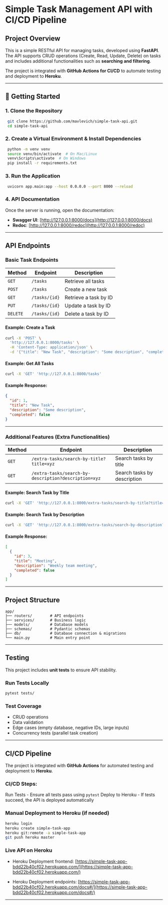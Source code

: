 # Simple Task Management API with CI/CD Pipeline

## Project Overview
This is a simple RESTful API for managing tasks, developed using **FastAPI**. The API supports CRUD operations (Create, Read, Update, Delete) on tasks and includes additional functionalities such as **searching and filtering**.

The project is integrated with **GitHub Actions for CI/CD** to automate testing and deployment to **Heroku**.

---

## 🚀 Getting Started
### **1. Clone the Repository**
```bash
 git clone https://github.com/mavlevich/simple-task-api.git
 cd simple-task-api
```

### **2. Create a Virtual Environment & Install Dependencies**
```bash
 python -m venv venv
 source venv/bin/activate  # On Mac/Linux
 venv\Scripts\activate  # On Windows
 pip install -r requirements.txt
```

### **3. Run the Application**
```bash
 uvicorn app.main:app --host 0.0.0.0 --port 8000 --reload
```

### **4. API Documentation**
Once the server is running, open the documentation:
- **Swagger UI**: [http://127.0.0.1:8000/docs](http://127.0.0.1:8000/docs)
- **Redoc**: [http://127.0.0.1:8000/redoc](http://127.0.0.1:8000/redoc)

---

## API Endpoints
### Basic Task Endpoints
| Method | Endpoint       | Description |
|--------|---------------|-------------|
| `GET`  | `/tasks`      | Retrieve all tasks |
| `POST` | `/tasks`      | Create a new task |
| `GET`  | `/tasks/{id}` | Retrieve a task by ID |
| `PUT`  | `/tasks/{id}` | Update a task by ID |
| `DELETE` | `/tasks/{id}` | Delete a task by ID |

#### Example: Create a Task
```bash
curl -X 'POST' \
  'http://127.0.0.1:8000/tasks' \
  -H 'Content-Type: application/json' \
  -d '{"title": "New Task", "description": "Some description", "completed": false}'
```

#### Example: Get All Tasks
```bash
curl -X 'GET' 'http://127.0.0.1:8000/tasks'
```

#### Example Response:
```json
{
  "id": 1,
  "title": "New Task",
  "description": "Some description",
  "completed": false
}
```

---

### Additional Features (Extra Functionalities)
| Method | Endpoint                     | Description |
|--------|------------------------------|-------------|
| `GET`  | `/extra-tasks/search-by-title?title=xyz` | Search tasks by title |
| `GET`  | `/extra-tasks/search-by-description?description=xyz` | Search tasks by description |

#### Example: Search Task by Title
```bash
curl -X 'GET' 'http://127.0.0.1:8000/extra-tasks/search-by-title?title=Meeting'
```

#### Example: Search Task by Description
```bash
curl -X 'GET' 'http://127.0.0.1:8000/extra-tasks/search-by-description?description=urgent'
```

#### Example Response:
```json
[
  {
    "id": 3,
    "title": "Meeting",
    "description": "Weekly team meeting",
    "completed": false
  }
]
```

---

## Project Structure
```
app/
├── routers/        # API endpoints
├── services/       # Business logic
├── models/         # Database models
├── schemas/        # Pydantic schemas
├── db/             # Database connection & migrations
└── main.py         # Main entry point
```

---

## Testing
This project includes **unit tests** to ensure API stability.

### **Run Tests Locally**
```bash
pytest tests/
```

### **Test Coverage**
- CRUD operations
- Data validation
- Edge cases (empty database, negative IDs, large inputs)
- Concurrency tests (parallel task creation)

---

## CI/CD Pipeline
The project is integrated with **GitHub Actions** for automated testing and deployment to **Heroku**.

### **CI/CD Steps:**
Run Tests - Ensure all tests pass using `pytest`
Deploy to Heroku - If tests succeed, the API is deployed automatically

### **Manual Deployment to Heroku (if needed)**
```bash
heroku login
heroku create simple-task-app
heroku git:remote -a simple-task-app
git push heroku master
```

### **Live API on Heroku**
- Heroku Deployment frontend: [https://simple-task-app-bdd22b40cf02.herokuapp.com/](https://simple-task-app-bdd22b40cf02.herokuapp.com/)

- Heroku Deployment endpoints: [https://simple-task-app-bdd22b40cf02.herokuapp.com/docs#/](https://simple-task-app-bdd22b40cf02.herokuapp.com/docs#/)
---
